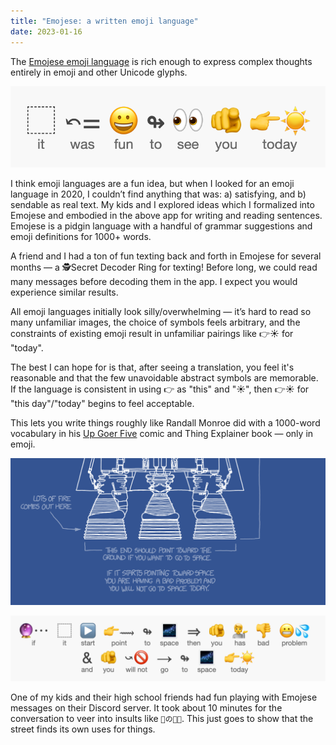 ```yaml
---
title: "Emojese: a written emoji language"
date: 2023-01-16
---
```


The [Emojese emoji language](https://emojese.org) is rich enough to express complex thoughts entirely in emoji and other Unicode glyphs.

![](/images/2023/01/funToSeeYou.png)

I think emoji languages are a fun idea, but when I looked for an emoji language in 2020, I couldn’t find anything that was: a) satisfying, and b) sendable as real text. My kids and I explored ideas which I formalized into Emojese and embodied in the above app for writing and reading sentences. Emojese is a pidgin language with a handful of grammar suggestions and emoji definitions for 1000+ words.

A friend and I had a ton of fun texting back and forth in Emojese for several months — a 🕵️Secret Decoder Ring for texting! Before long, we could read many messages before decoding them in the app. I expect you would experience similar results.

All emoji languages initially look silly/overwhelming — it’s hard to read so many unfamiliar images, the choice of symbols feels arbitrary, and the constraints of existing emoji result in unfamiliar pairings like 👉☀️ for "today".

The best I can hope for is that, after seeing a translation, you feel it's reasonable and that the few unavoidable abstract symbols are memorable. If the language is consistent in using 👉 as "this" and "☀️", then 👉☀️ for "this day"/"today" begins to feel acceptable.

This lets you write things roughly like Randall Monroe did with a 1000-word vocabulary in his [Up Goer Five](https://xkcd.com/1133/) comic and Thing Explainer book — only in emoji.

![](/images/2023/01/upGoerFive.png)

![](/images/2023/01/ifItStartPoint.png)

One of my kids and their high school friends had fun playing with Emojese messages on their Discord server. It took about 10 minutes for the conversation to veer into insults like `🫵の👩‍🍼`. This just goes to show that the street finds its own uses for things.
